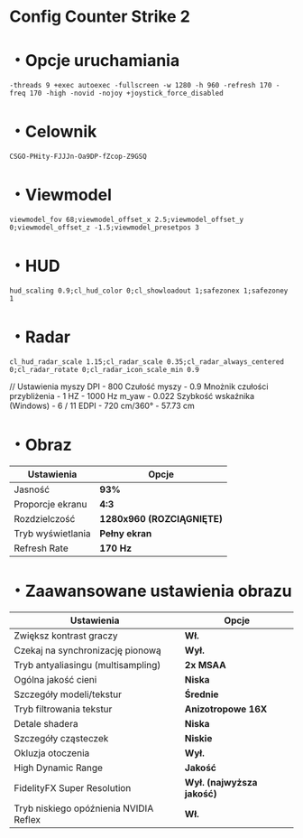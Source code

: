 #  Config Counter Strike 2
# ・Opcje uruchamiania
`-threads 9 +exec autoexec -fullscreen -w 1280 -h 960 -refresh 170 -freq 170 -high -novid -nojoy +joystick_force_disabled`

# ・Celownik
`CSGO-PHity-FJJJn-Oa9DP-fZcop-Z9GSQ`

# ・Viewmodel
`viewmodel_fov 68;viewmodel_offset_x 2.5;viewmodel_offset_y 0;viewmodel_offset_z -1.5;viewmodel_presetpos 3`

# ・HUD
`hud_scaling 0.9;cl_hud_color 0;cl_showloadout 1;safezonex 1;safezoney 1`

# ・Radar
`cl_hud_radar_scale 1.15;cl_radar_scale 0.35;cl_radar_always_centered 0;cl_radar_rotate 0;cl_radar_icon_scale_min 0.9`

// Ustawienia myszy
DPI - 800
Czułość myszy - 0.9
Mnożnik czułości przybliżenia - 1
HZ - 1000 Hz
m_yaw - 0.022
Szybkość wskaźnika (Windows) - 6 / 11
EDPI - 720
cm/360° - 57.73 cm

# ・Obraz
| Ustawienia                                    | Opcje                 |
|-----------------------------------------------|-----------------------|
| Jasność                                       | **93%**               |
| Proporcje ekranu                              | **4:3**               |
| Rozdzielczość                                 | **1280x960 (ROZCIĄGNIĘTE)**|
| Tryb wyświetlania                             | **Pełny ekran**       |
| Refresh Rate                                  | **170 Hz**            |

# ・Zaawansowane ustawienia obrazu
| Ustawienia                                    | Opcje                 |
|-----------------------------------------------|-----------------------|
| Zwiększ kontrast graczy                       | **Wł.**               |
| Czekaj na synchronizację pionową              | **Wył.**              |
| Tryb antyaliasingu (multisampling)            | **2x MSAA**           |
| Ogólna jakość cieni                           | **Niska**             |
| Szczegóły modeli/tekstur                      | **Średnie**           |
| Tryb filtrowania tekstur                      | **Anizotropowe 16X**  |
| Detale shadera                                | **Niska**             |
| Szczegóły cząsteczek                          | **Niskie**            |
| Okluzja otoczenia                             | **Wył.**              |
| High Dynamic Range                            | **Jakość**            |
| FidelityFX Super Resolution              | **Wył. (najwyższa jakość)**|
| Tryb niskiego opóźnienia NVIDIA Reflex        | **Wł.**               |

